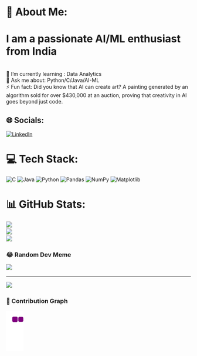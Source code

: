# 💫 About Me: 
# I am a passionate AI/ML enthusiast from India

<br>🌱 I’m currently learning : Data Analytics <br>💬 Ask me about: Python/C/Java/AI-ML<br>⚡ Fun fact: Did you know that AI can create art? A painting generated by an algorithm sold for over $430,000 at an auction, proving that creativity in AI goes beyond just code.


## 🌐 Socials:
[![LinkedIn](https://img.shields.io/badge/LinkedIn-%230077B5.svg?logo=linkedin&logoColor=white)](https://linkedin.com/in/rupakbera21) 

# 💻 Tech Stack:
![C](https://img.shields.io/badge/c-%2300599C.svg?style=for-the-badge&logo=c&logoColor=white) ![Java](https://img.shields.io/badge/java-%23ED8B00.svg?style=for-the-badge&logo=openjdk&logoColor=white) ![Python](https://img.shields.io/badge/python-3670A0?style=for-the-badge&logo=python&logoColor=ffdd54) ![Pandas](https://img.shields.io/badge/pandas-%23150458.svg?style=for-the-badge&logo=pandas&logoColor=white) ![NumPy](https://img.shields.io/badge/numpy-%23013243.svg?style=for-the-badge&logo=numpy&logoColor=white) ![Matplotlib](https://img.shields.io/badge/Matplotlib-%23ffffff.svg?style=for-the-badge&logo=Matplotlib&logoColor=black)
# 📊 GitHub Stats:
![](https://github-readme-stats.vercel.app/api?username=rupakbera21&theme=blue-green&hide_border=false&include_all_commits=false&count_private=false)<br/>
![](https://github-readme-streak-stats.herokuapp.com/?user=rupakbera21&theme=blue-green&hide_border=false)<br/>
![](https://github-readme-stats.vercel.app/api/top-langs/?username=rupakbera21&theme=blue-green&hide_border=false&include_all_commits=false&count_private=false&layout=compact)


### 😂 Random Dev Meme
<img src='https://randommeme-five.vercel.app/' style="height: 400px;"/>

---
[![](https://visitcount.itsvg.in/api?id=rupakbera21&icon=0&color=0)](https://visitcount.itsvg.in)

### 🐍 Contribution Graph
![snake gif](https://github.com/rupakbera21/rupakbera21/blob/output/github-contribution-grid-snake.gif)

<!-- Proudly created with GPRM ( https://gprm.itsvg.in ) -->
